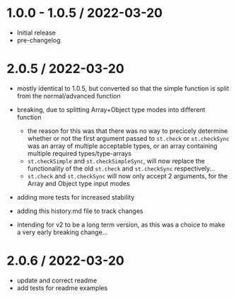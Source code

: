 1.0.0 - 1.0.5 / 2022-03-20
===================
* Initial release
* pre-changelog

2.0.5 / 2022-03-20
===================
* mostly identical to 1.0.5, but converted so that the simple function is split from the normal/advanced function
* breaking, due to splitting Array+Object type modes into different function
    - the reason for this was that there was no way to precicely determine whether or not the first argument passed to ```st.check``` or ```st.checkSync``` was an array of multiple acceptable types, or an array containing multiple required types/type-arrays
    - ```st.checkSimple``` and ```st.checkSimpleSync```, will now replace the functionality of the old ```st.check``` and ```st.checkSync``` respectively...
    - ```st.check``` and ```st.checkSync``` will now only accept 2 arguments, for the Array and Object type input modes

* adding more tests for increased stability
* adding this history.md file to track changes
* intending for v2 to be a long term version, as this was a choice to make a very early breaking change...

2.0.6 / 2022-03-20
===================
* update and correct readme
* add tests for readme examples